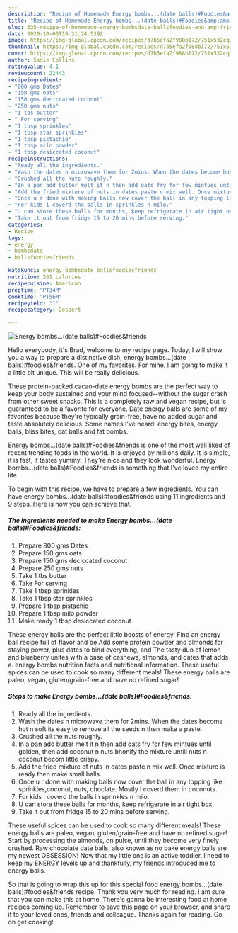 ```yaml
---
description: "Recipe of Homemade Energy bombs...(date balls)#Foodies&amp;amp;friends"
title: "Recipe of Homemade Energy bombs...(date balls)#Foodies&amp;amp;friends"
slug: 335-recipe-of-homemade-energy-bombsdate-ballsfoodies-and-amp-friends
date: 2020-10-06T16:31:24.539Z
image: https://img-global.cpcdn.com/recipes/d7b5efa2f988b172/751x532cq70/energy-bombsdate-ballsfoodiesfriends-recipe-main-photo.jpg
thumbnail: https://img-global.cpcdn.com/recipes/d7b5efa2f988b172/751x532cq70/energy-bombsdate-ballsfoodiesfriends-recipe-main-photo.jpg
cover: https://img-global.cpcdn.com/recipes/d7b5efa2f988b172/751x532cq70/energy-bombsdate-ballsfoodiesfriends-recipe-main-photo.jpg
author: Sadie Collins
ratingvalue: 4.1
reviewcount: 22443
recipeingredient:
- "800 gms Dates"
- "150 gms oats"
- "150 gms deciccated coconut"
- "250 gms nuts"
- "1 tbs butter"
- " For serving"
- "1 tbsp sprinkles"
- "1 tbsp star sprinkles"
- "1 tbsp pistachio"
- "1 tbsp milo powder"
- "1 tbsp desiccated coconut"
recipeinstructions:
- "Ready all the ingredients."
- "Wash the dates n microwave them for 2mins. When the dates become hot n soft its easy to remove all the seeds n then make a paste."
- "Crushed all the nuts roughly."
- "In a pan add butter melt it n then add oats fry for few mintues until golden, then add coconut n nuts bhonify the mixture untill nuts n coconut becom little crispy."
- "Add the fried mixture of nuts in dates paste n mix well. Once mixture is ready then make small balls."
- "Once u r done with making balls now cover the ball in any topping like sprinkles,coconut, nuts, choclate. Mostly I coverd them in coconuts."
- "For kids i coverd the balls in sprinkles n milo."
- "U can store these balls for months, keep refrigerate in air tight box."
- "Take it out from fridge 15 to 20 mins before serving."
categories:
- Recipe
tags:
- energy
- bombsdate
- ballsfoodiesfriends

katakunci: energy bombsdate ballsfoodiesfriends 
nutrition: 201 calories
recipecuisine: American
preptime: "PT34M"
cooktime: "PT56M"
recipeyield: "1"
recipecategory: Dessert

---
```



![Energy bombs...(date balls)#Foodies&amp;friends](https://img-global.cpcdn.com/recipes/d7b5efa2f988b172/751x532cq70/energy-bombsdate-ballsfoodiesfriends-recipe-main-photo.jpg)

Hello everybody, it's Brad, welcome to my recipe page. Today, I will show you a way to prepare a distinctive dish, energy bombs...(date balls)#foodies&amp;friends. One of my favorites. For mine, I am going to make it a little bit unique. This will be really delicious.

These protein-packed cacao-date energy bombs are the perfect way to keep your body sustained and your mind focused--without the sugar crash from other sweet snacks. This is a completely raw and vegan recipe, but is guaranteed to be a favorite for everyone. Date energy balls are some of my favorites because they&#39;re typically grain-free, have no added sugar and taste absolutely delicious. Some names I&#39;ve heard: energy bites, energy balls, bliss bites, oat balls and fat bombs.

Energy bombs...(date balls)#Foodies&amp;friends is one of the most well liked of recent trending foods in the world. It is enjoyed by millions daily. It is simple, it is fast, it tastes yummy. They're nice and they look wonderful. Energy bombs...(date balls)#Foodies&amp;friends is something that I've loved my entire life.


To begin with this recipe, we have to prepare a few ingredients. You can have energy bombs...(date balls)#foodies&amp;friends using 11 ingredients and 9 steps. Here is how you can achieve that.

<!--inarticleads1-->

##### The ingredients needed to make Energy bombs...(date balls)#Foodies&amp;friends:

1. Prepare 800 gms Dates
1. Prepare 150 gms oats
1. Prepare 150 gms deciccated coconut
1. Prepare 250 gms nuts
1. Take 1 tbs butter
1. Take  For serving
1. Take 1 tbsp sprinkles
1. Take 1 tbsp star sprinkles
1. Prepare 1 tbsp pistachio
1. Prepare 1 tbsp milo powder
1. Make ready 1 tbsp desiccated coconut


These energy balls are the perfect little boosts of energy. Find an energy ball recipe full of flavor and be Add some protein powder and almonds for staying power, plus dates to bind everything, and The tasty duo of lemon and blueberry unites with a base of cashews, almonds, and dates that adds a. energy bombs nutrition facts and nutritional information. These useful spices can be used to cook so many different meals! These energy balls are paleo, vegan, gluten/grain-free and have no refined sugar! 

<!--inarticleads2-->

##### Steps to make Energy bombs...(date balls)#Foodies&amp;friends:

1. Ready all the ingredients.
1. Wash the dates n microwave them for 2mins. When the dates become hot n soft its easy to remove all the seeds n then make a paste.
1. Crushed all the nuts roughly.
1. In a pan add butter melt it n then add oats fry for few mintues until golden, then add coconut n nuts bhonify the mixture untill nuts n coconut becom little crispy.
1. Add the fried mixture of nuts in dates paste n mix well. Once mixture is ready then make small balls.
1. Once u r done with making balls now cover the ball in any topping like sprinkles,coconut, nuts, choclate. Mostly I coverd them in coconuts.
1. For kids i coverd the balls in sprinkles n milo.
1. U can store these balls for months, keep refrigerate in air tight box.
1. Take it out from fridge 15 to 20 mins before serving.


These useful spices can be used to cook so many different meals! These energy balls are paleo, vegan, gluten/grain-free and have no refined sugar! Start by processing the almonds, on pulse, until they become very finely crushed. Raw chocolate date balls, also known as no bake energy balls are my newest OBSESSION! Now that my little one is an active toddler, I need to keep my ENERGY levels up and thankfully, my friends introduced me to energy balls. 

So that is going to wrap this up for this special food energy bombs...(date balls)#foodies&amp;friends recipe. Thank you very much for reading. I am sure that you can make this at home. There's gonna be interesting food at home recipes coming up. Remember to save this page on your browser, and share it to your loved ones, friends and colleague. Thanks again for reading. Go on get cooking!
